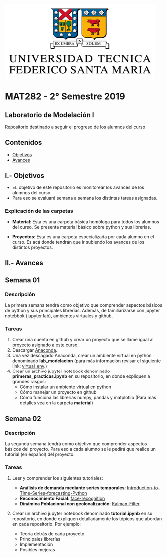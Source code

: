 <img src="material/images/usm.png" width="480" height="240" align="center"/>

# MAT282 - 2° Semestre 2019
## Laboratorio de Modelación l

Repositorio destinado a seguir el progreso de los alumnos del curso


## Contenidos

* [Objetivos](#objetivos)
* [Avances ](#avances)

<a id='objetivos'></a>
## I.- Objetivos

* EL objetivo de este repositorio es monitorear los avances de los alumnos del curso. 
* Para eso se evaluará semana a semana los distintas tareas asignadas.

### Explicación de las carpetas

* **Material**: Esta es una carpeta básica homóloga para todos los alumnos del curso. Se presenta material básico sobre python y sus librerías.

* **Proyectos**: Esta es una carpeta especializada por cada alumno en el curso. Es acá donde tendrán que ir subiendo los avances de los distintos proyectos. 
<a id='avances'></a>

## II.- Avances

## Semana 01

### Descripción
La primera semana tendrá como objetivo que comprender aspectos básicos de python y sus principales librerías. Además, de familiarizarse con jupyter notebbok (jupyter lab), ambientes virtuales y github.

### Tareas

1. Crear una cuenta en github  y crear un proyecto que se llame igual al proyecto asignado a este curso.
2. Descargar [Anaconda](https://www.anaconda.com/distribution/).
3. Una vez descagado Anaconda, crear un ambiente virtual en python denominado **lab_modelacion** (para más información revisar el siguiente link:  [virtual_env](https://packaging.python.org/guides/installing-using-pip-and-virtual-environments/
).)
4. Crear un archivo jupyter notebook denominado **primeras_practicas.ipynb** en su repositorio, en donde expliquen a grandes rasgos:
    * Cómo instalar un ambiente virtual en python
    * Cómo manejar un proyecto en github
    * Cómo funciona las librerias  numpy, pandas y matplotlib (Para más detalles vea en la carpeta **material**)


## Semana 02

### Descripción
La segunda semana tendrá como objetivo que comprender aspectos básicos del proyecto. Para eso a cada alumno se le pedirá que realice un tutorial (en español) del proyecto.


### Tareas

1. Leer y comprender los siguientes tutoriales:
   * **Análisis de demanda mediante series temporales**: [Introduction-to-Time-Series-forecasting-Python](https://github.com/advaitsave/Introduction-to-Time-Series-forecasting-Python/blob/master/Time%20Series%20in%20Python.ipynb)
   * **Reconocimiento Facial**: [face-recognition](https://github.com/krasserm/face-recognition/blob/master/face-recognition.ipynb)
   * **Dinámica Poblacional con geolocalización**: [Kalman-Filter](https://github.com/balzer82/Kalman/blob/master/Kalman-Filter-CV.ipynb?create=1)
   
2. Crear un archivo jupyter notebook denominado **tutorial.ipynb** en su repositorio, en donde expliquen detalladamente los tópicos que abordan en cada repositorio. Por ejemplo:
   * Teoría detrás de cada proyecto
   * Principales librerías
   * Implementación 
   * Posibles mejoras

